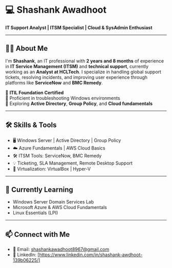 # 💻 Shashank Awadhoot

**IT Support Analyst | ITSM Specialist | Cloud & SysAdmin Enthusiast**

---

## 🧑‍💼 About Me

I'm **Shashank**, an IT professional with **2 years and 8 months** of experience in **IT Service Management (ITSM)** and **technical support**, currently working as an **Analyst at HCLTech**. I specialize in handling global support tickets, resolving incidents, and improving user experience through platforms like **ServiceNow** and **BMC Remedy**.

🔹 **ITIL Foundation Certified**  
🔹 Proficient in troubleshooting Windows environments  
🔹 Exploring **Active Directory**, **Group Policy**, and **Cloud fundamentals**

---

## 🛠️ Skills & Tools

- 🖥️ Windows Server | Active Directory | Group Policy
- ☁️ Azure Fundamentals | AWS Cloud Basics
- 🛠️ ITSM Tools: ServiceNow, BMC Remedy
- 💡 Ticketing, SLA Management, Remote Desktop Support
- 🧰 Virtualization: VirtualBox | Hyper-V

---

## 🌱 Currently Learning

- Windows Server Domain Services Lab
- Microsoft Azure & AWS Cloud Fundamentals
- Linux Essentials (LPI)

---

## 📫 Connect with Me

- 📧 Email: shashankawadhoot8967@gmail.com
- 💼 LinkedIn: [https://www.linkedin.com/in/shashank-awdhoot-139b06225/]
